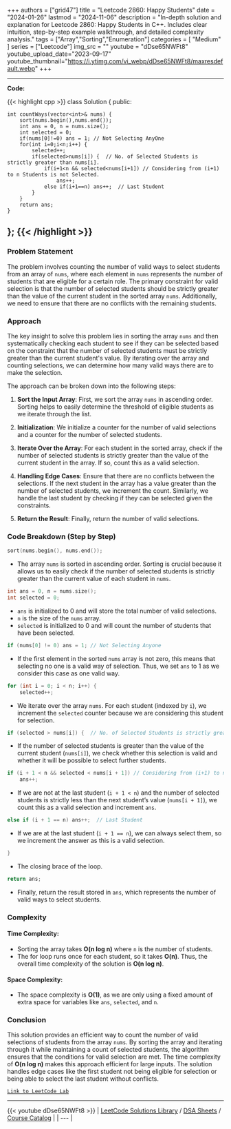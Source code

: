 
+++
authors = ["grid47"]
title = "Leetcode 2860: Happy Students"
date = "2024-01-26"
lastmod = "2024-11-06"
description = "In-depth solution and explanation for Leetcode 2860: Happy Students in C++. Includes clear intuition, step-by-step example walkthrough, and detailed complexity analysis."
tags = ["Array","Sorting","Enumeration"]
categories = [
    "Medium"
]
series = ["Leetcode"]
img_src = ""
youtube = "dDse65NWFt8"
youtube_upload_date="2023-09-17"
youtube_thumbnail="https://i.ytimg.com/vi_webp/dDse65NWFt8/maxresdefault.webp"
+++



---
**Code:**

{{< highlight cpp >}}
class Solution {
public:

    int countWays(vector<int>& nums) {
        sort(nums.begin(),nums.end());
        int ans = 0, n = nums.size();
        int selected = 0;
        if(nums[0]!=0) ans = 1; // Not Selecting AnyOne
        for(int i=0;i<n;i++) {
            selected++;
            if(selected>nums[i]) {  // No. of Selected Students is strictly greater than nums[i].
                if(i+1<n && selected<nums[i+1]) // Considering from (i+1) to n Students is not Selected.
                    ans++; 
                else if(i+1==n) ans++;  // Last Student
            }
        }
        return ans;
    }

};
{{< /highlight >}}
---

### Problem Statement

The problem involves counting the number of valid ways to select students from an array of `nums`, where each element in `nums` represents the number of students that are eligible for a certain role. The primary constraint for valid selection is that the number of selected students should be strictly greater than the value of the current student in the sorted array `nums`. Additionally, we need to ensure that there are no conflicts with the remaining students.

### Approach

The key insight to solve this problem lies in sorting the array `nums` and then systematically checking each student to see if they can be selected based on the constraint that the number of selected students must be strictly greater than the current student's value. By iterating over the array and counting selections, we can determine how many valid ways there are to make the selection.

The approach can be broken down into the following steps:

1. **Sort the Input Array**: First, we sort the array `nums` in ascending order. Sorting helps to easily determine the threshold of eligible students as we iterate through the list.

2. **Initialization**: We initialize a counter for the number of valid selections and a counter for the number of selected students.

3. **Iterate Over the Array**: For each student in the sorted array, check if the number of selected students is strictly greater than the value of the current student in the array. If so, count this as a valid selection.

4. **Handling Edge Cases**: Ensure that there are no conflicts between the selections. If the next student in the array has a value greater than the number of selected students, we increment the count. Similarly, we handle the last student by checking if they can be selected given the constraints.

5. **Return the Result**: Finally, return the number of valid selections.

### Code Breakdown (Step by Step)

```cpp
sort(nums.begin(), nums.end());
```
- The array `nums` is sorted in ascending order. Sorting is crucial because it allows us to easily check if the number of selected students is strictly greater than the current value of each student in `nums`.

```cpp
int ans = 0, n = nums.size();
int selected = 0;
```
- `ans` is initialized to 0 and will store the total number of valid selections.
- `n` is the size of the `nums` array.
- `selected` is initialized to 0 and will count the number of students that have been selected.

```cpp
if (nums[0] != 0) ans = 1; // Not Selecting Anyone
```
- If the first element in the sorted `nums` array is not zero, this means that selecting no one is a valid way of selection. Thus, we set `ans` to 1 as we consider this case as one valid way.

```cpp
for (int i = 0; i < n; i++) {
    selected++;
```
- We iterate over the array `nums`. For each student (indexed by `i`), we increment the `selected` counter because we are considering this student for selection.

```cpp
if (selected > nums[i]) {  // No. of Selected Students is strictly greater than nums[i].
```
- If the number of selected students is greater than the value of the current student (`nums[i]`), we check whether this selection is valid and whether it will be possible to select further students.

```cpp
if (i + 1 < n && selected < nums[i + 1]) // Considering from (i+1) to n Students is not Selected.
    ans++;
```
- If we are not at the last student (`i + 1 < n`) and the number of selected students is strictly less than the next student’s value (`nums[i + 1]`), we count this as a valid selection and increment `ans`.

```cpp
else if (i + 1 == n) ans++;  // Last Student
```
- If we are at the last student (`i + 1 == n`), we can always select them, so we increment the answer as this is a valid selection.

```cpp
}
```
- The closing brace of the loop.

```cpp
return ans;
```
- Finally, return the result stored in `ans`, which represents the number of valid ways to select students.

### Complexity

#### Time Complexity:
- Sorting the array takes **O(n log n)** where `n` is the number of students.
- The for loop runs once for each student, so it takes **O(n)**.
Thus, the overall time complexity of the solution is **O(n log n)**.

#### Space Complexity:
- The space complexity is **O(1)**, as we are only using a fixed amount of extra space for variables like `ans`, `selected`, and `n`.

### Conclusion

This solution provides an efficient way to count the number of valid selections of students from the array `nums`. By sorting the array and iterating through it while maintaining a count of selected students, the algorithm ensures that the conditions for valid selection are met. The time complexity of **O(n log n)** makes this approach efficient for large inputs. The solution handles edge cases like the first student not being eligible for selection or being able to select the last student without conflicts.

[`Link to LeetCode Lab`](https://leetcode.com/problems/happy-students/description/)

---
{{< youtube dDse65NWFt8 >}}
| [LeetCode Solutions Library](https://grid47.xyz/leetcode/) / [DSA Sheets](https://grid47.xyz/sheets/) / [Course Catalog](https://grid47.xyz/courses/) |
| --- |
